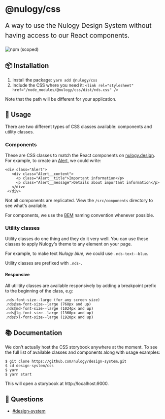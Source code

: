 # @nulogy/css

<p style="font-size: 21px; line-height: 1.5;">A way to use the Nulogy Design System without having access to our React components.</p>

![npm (scoped)](https://img.shields.io/npm/v/@nulogy/css.svg)

## 📦 Installation

1. Install the package: `yarn add @nulogy/css`
2. Include the CSS where you need it: `<link rel="stylesheet" href="/node_modules/@nulogy/css/dist/nds.css" />`

Note that the path will be different for your application.

## 🚀 Usage

There are two different types of CSS classes available: components and utility classes.

### Components

These are CSS classes to match the React components on [nulogy.design](http://nulogy.design). For example, to create an [Alert](https://nulogy.design/components/alert), we could write:

```
<div class="Alert">
   <div class="Alert__content">
     <p class="Alert__title">Important information</p>
     <p class="Alert__message">Details about important information</p>
   </div>
 </div>
```

Not all components are replicated. View the `/src/components` directory to see what's available.

For components, we use the [BEM](http://getbem.com/naming/) naming convention whenever possible.

### Utility classes

Utility classes do one thing and they do it very well. You can use these classes to apply Nulogy's theme to any element on your page.

For example, to make text _Nulogy blue_, we could use `.nds-text--blue`.

Utility classes are prefixed with `.nds-`.

#### Responsive

All utilitity classes are available responsively by adding a breakpoint prefix to the beginning of the class, e.g:

```
.nds-font-size--large (for any screen size)
.nds@sm-font-size--large (768px and up)
.nds@md-font-size--large (1024px and up)
.nds@lg-font-size--large (1360px and up)
.nds@xl-font-size--large (1920px and up)
```

## 📚 Documentation

We don't actually host the CSS storybook anywhere at the moment. To see the full list of available classes and components along with usage examples:

```
$ git clone https://github.com/nulogy/design-system.git
$ cd design-system/css
$ yarn
$ yarn start
```

This will open a storybook at http://localhost:9000.

## 💬 Questions

- [#design-system](slack://channel?team=T024N2KKA&id=CBAFQ4X7X?)
